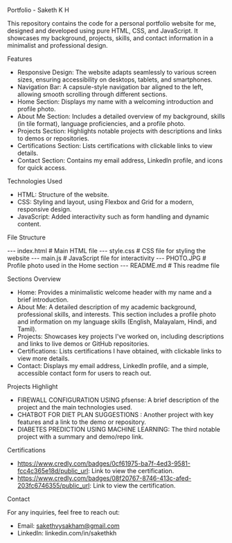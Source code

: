 Portfolio - Saketh K H

This repository contains the code for a personal portfolio website for me, designed and developed using pure HTML, CSS, and JavaScript. It showcases my background, projects, skills, and contact information in a minimalist and professional design.

Features

- Responsive Design: The website adapts seamlessly to various screen sizes, ensuring accessibility on desktops, tablets, and smartphones.
- Navigation Bar: A capsule-style navigation bar aligned to the left, allowing smooth scrolling through different sections.
- Home Section: Displays my name with a welcoming introduction and profile photo.
- About Me Section: Includes a detailed overview of my background, skills (in tile format), language proficiencies, and a profile photo.
- Projects Section: Highlights notable projects with descriptions and links to demos or repositories.
- Certifications Section: Lists certifications with clickable links to view details.
- Contact Section: Contains my email address, LinkedIn profile, and icons for quick access.

Technologies Used

- HTML: Structure of the website.
- CSS: Styling and layout, using Flexbox and Grid for a modern, responsive design.
- JavaScript: Added interactivity such as form handling and dynamic content.

File Structure

--- index.html       # Main HTML file
--- style.css        # CSS file for styling the website
--- main.js          # JavaScript file for interactivity
--- PHOTO.JPG        # Profile photo used in the Home section
--- README.md        # This readme file

Sections Overview

- Home: Provides a minimalistic welcome header with my name and a brief introduction.
- About Me: A detailed description of my academic background, professional skills, and interests. This section includes a profile photo and information on my language skills (English, Malayalam, Hindi, and Tamil).
- Projects: Showcases key projects I've worked on, including descriptions and links to live demos or GitHub repositories.
- Certifications: Lists certifications I have obtained, with clickable links to view more details.
- Contact: Displays my email address, LinkedIn profile, and a simple, accessible contact form for users to reach out.

Projects Highlight

-  FIREWALL CONFIGURATION USING pfsense: A brief description of the project and the main technologies used.
-  CHATBOT FOR DIET PLAN SUGGESTIONS : Another project with key features and a link to the demo or repository.
-  DIABETES PREDICTION USING MACHINE LEARNING: The third notable project with a summary and demo/repo link.

Certifications

- https://www.credly.com/badges/0cf61975-ba7f-4ed3-9581-fcc4c365e18d/public_url: Link to view the certification.
- https://www.credly.com/badges/08f20767-8746-413c-afed-203fc6746355/public_url: Link to view the certification.

Contact

For any inquiries, feel free to reach out:

- Email: sakethvysakham@gmail.com
- LinkedIn: linkedin.com/in/sakethkh
